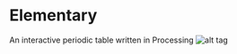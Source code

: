 # Elementary
An interactive periodic table written in Processing
![alt tag](http://i.imgur.com/4m0bEN3.png)
